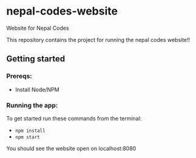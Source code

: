 # nepal-codes-website
Website for Nepal Codes

This repository contains the project for running the nepal codes website!!

## Getting started

### Prereqs:
* Install Node/NPM

### Running the app:
To get started run these commands from the terminal:
* `npm install`
* `npm start`

You should see the website open on localhost:8080